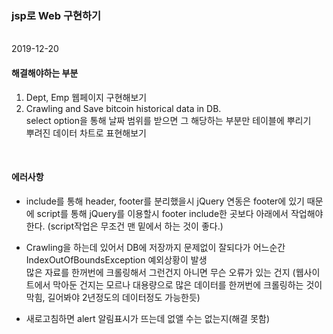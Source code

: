 ### jsp로 Web 구현하기
<br>
2019-12-20
<br>

#### 해결해야하는 부분

1. Dept, Emp 웹페이지 구현해보기
2. Crawling and Save bitcoin historical data in DB.  
select option을 통해 날짜 범위를 받으면 그 해당하는 부분만 테이블에 뿌리기  
뿌려진 데이터 차트로 표현해보기 


<br>

#### 에러사항

- include를 통해 header, footer를 분리했을시 jQuery 연동은 footer에 있기 때문에
script를 통해 jQuery를 이용할시 footer include한 곳보다 아래에서 작업해야 한다. (script작업은 무조건 맨 밑에서 하는 것이 좋다.)

- Crawling을 하는데 있어서 DB에 저장까지 문제없이 잘되다가 어느순간 IndexOutOfBoundsException 예외상황이 발생  
많은 자료를 한꺼번에 크롤링해서 그런건지 아니면 무슨 오류가 있는 건지 (웹사이트에서 막아둔 건지는 모르나 대용량으로 많은 데이터를 한꺼번에 크롤링하는 것이 막힘, 길어봐야 2년정도의 데이터정도 가능한듯)  

- 새로고침하면 alert 알림표시가 뜨는데 없앨 수는 없는지(해결 못함)
